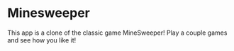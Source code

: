 # Minesweeper
This app is a clone of the classic game MineSweeper! 
Play a couple games and see how you like it!
